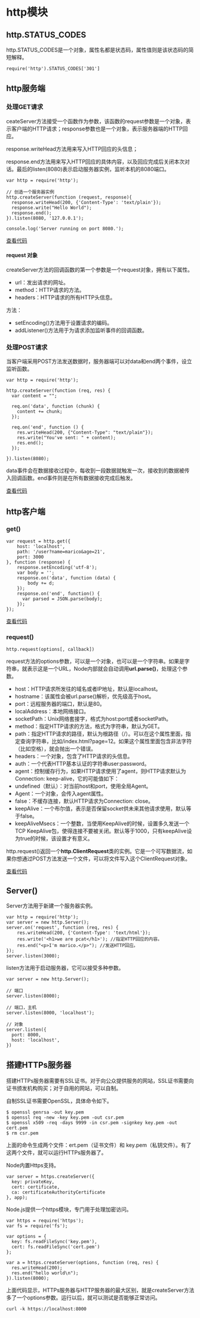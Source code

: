 # http模块

## http.STATUS_CODES

http.STATUS_CODES是一个对象，属性名都是状态码，属性值则是该状态码的简短解释。

```
require('http').STATUS_CODES['301']
```

## http服务端

### 处理GET请求

ceateServer方法接受一个函数作为参数，该函数的request参数是一个对象，表示客户端的HTTP请求；response参数也是一个对象，表示服务器端的HTTP回应。

response.writeHead方法用来写入HTTP回应的头信息；

response.end方法用来写入HTTP回应的具体内容，以及回应完成后关闭本次对话。最后的listen(8080)表示启动服务器实例，监听本机的8080端口。

```
var http = require('http');

// 创造一个服务器实例
http.createServer(function (request, response){
  response.writeHead(200, {'Content-Type': 'text/plain'});
  response.write("Hello World");
  response.end();
}).listen(8080, '127.0.0.1');

console.log('Server running on port 8080.');
```
[查看代码](https://github.com/guoqing2013/learning-nodejs/blob/master/code/basic/05%20-%20http%E6%9C%8D%E5%8A%A1%E7%AB%AF/get.js)



#### request 对象

createServer方法的回调函数的第一个参数是一个request对象，拥有以下属性。

- url：发出请求的网址。
- method：HTTP请求的方法。
- headers：HTTP请求的所有HTTP头信息。

方法：
- setEncoding()方法用于设置请求的编码。
- addListener()方法用于为请求添加监听事件的回调函数。



### 处理POST请求

当客户端采用POST方法发送数据时，服务器端可以对data和end两个事件，设立监听函数。

```
var http = require('http');

http.createServer(function (req, res) {
  var content = "";

  req.on('data', function (chunk) {
    content += chunk;
  });

  req.on('end', function () {
    res.writeHead(200, {"Content-Type": "text/plain"});
    res.write("You've sent: " + content);
    res.end();
  });

}).listen(8080);
```

data事件会在数据接收过程中，每收到一段数据就触发一次，接收到的数据被传入回调函数。end事件则是在所有数据接收完成后触发。

[查看代码](https://github.com/guoqing2013/learning-nodejs/blob/master/code/basic/05%20-%20http%E6%9C%8D%E5%8A%A1%E7%AB%AF/post.js)


## http客户端

### get()

```
var request = http.get({
    host: 'localhost',
    path: '/user?name=marico&age=21',
    port: 3000
}, function (response) {
    response.setEncoding('utf-8');
    var body = '';
    response.on('data', function (data) {
        body += d;
    });
    response.on('end', function() {
      var parsed = JSON.parse(body);
    });
});
```

[查看代码](https://github.com/guoqing2013/learning-nodejs/blob/master/code/basic/06%20-%20http%E5%AE%A2%E6%88%B7%E7%AB%AF/clientGet.js)

### request()

```
http.request(options[, callback])
```

request方法的options参数，可以是一个对象，也可以是一个字符串。如果是字符串，就表示这是一个URL，Node内部就会自动调用**url.parse()**，处理这个参数。

- host：HTTP请求所发往的域名或者IP地址，默认是localhost。
- hostname：该属性会被url.parse()解析，优先级高于host。
- port：远程服务器的端口，默认是80。
- localAddress：本地网络接口。
- socketPath：Unix网络套接字，格式为host:port或者socketPath。
- method：指定HTTP请求的方法，格式为字符串，默认为GET。
- path：指定HTTP请求的路径，默认为根路径（/）。可以在这个属性里面，指定查询字符串，比如/index.html?page=12。如果这个属性里面包含非法字符（比如空格），就会抛出一个错误。
- headers：一个对象，包含了HTTP请求的头信息。
- auth：一个代表HTTP基本认证的字符串user:password。
- agent：控制缓存行为，如果HTTP请求使用了agent，则HTTP请求默认为Connection: keep-alive，它的可能值如下：
- undefined（默认）：对当前host和port，使用全局Agent。
- Agent：一个对象，会传入agent属性。
- false：不缓存连接，默认HTTP请求为Connection: close。
- keepAlive：一个布尔值，表示是否保留socket供未来其他请求使用，默认等于false。
- keepAliveMsecs：一个整数，当使用KeepAlive的时候，设置多久发送一个TCP KeepAlive包，使得连接不要被关闭。默认等于1000，只有keepAlive设为true的时候，该设置才有意义。


http.request()返回一个**http.ClientRequest**类的实例。它是一个可写数据流，如果你想通过POST方法发送一个文件，可以将文件写入这个ClientRequest对象。

[查看代码](https://github.com/guoqing2013/learning-nodejs/blob/master/code/basic/06%20-%20http%E5%AE%A2%E6%88%B7%E7%AB%AF/clientRequest.js)

## Server()

Server方法用于新建一个服务器实例。

```
var http = require('http');
var server = new http.Server();
server.on('request', function (req, res) {
    res.writeHead(200, {'Content-Type': 'text/html'});
    res.write('<h1>we are pcat</h1>'); //指定HTTP回应的内容。
    res.end("<p>I'm marico.</p>"); //发送HTTP回应。
});
server.listen(3000);
```

listen方法用于启动服务器，它可以接受多种参数。

```
var server = new http.Server();

// 端口
server.listen(8000);

// 端口，主机
server.listen(8000, 'localhost');

// 对象
server.listen({
  port: 8000,
  host: 'localhost',
})
```

## 搭建HTTPs服务器

搭建HTTPs服务器需要有SSL证书。对于向公众提供服务的网站，SSL证书需要向证书颁发机构购买；对于自用的网站，可以自制。

自制SSL证书需要OpenSSL，具体命令如下。

```
$ openssl genrsa -out key.pem
$ openssl req -new -key key.pem -out csr.pem
$ openssl x509 -req -days 9999 -in csr.pem -signkey key.pem -out cert.pem
$ rm csr.pem
```

上面的命令生成两个文件：ert.pem（证书文件）和 key.pem（私钥文件）。有了这两个文件，就可以运行HTTPs服务器了。


Node内置Https支持。

```
var server = https.createServer({
  key: privateKey,
  cert: certificate,
  ca: certificateAuthorityCertificate
}, app);
```

Node.js提供一个https模块，专门用于处理加密访问。

```
var https = require('https');
var fs = require('fs');

var options = {
  key: fs.readFileSync('key.pem'),
  cert: fs.readFileSync('cert.pem')
};

var a = https.createServer(options, function (req, res) {
  res.writeHead(200);
  res.end("hello world\n");
}).listen(8000);
```

上面代码显示，HTTPs服务器与HTTP服务器的最大区别，就是createServer方法多了一个options参数。运行以后，就可以测试是否能够正常访问。

```
curl -k https://localhost:8000
```






























































